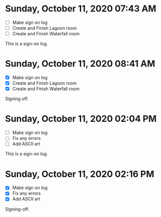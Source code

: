 # Sunday, October 11, 2020 07:43 AM
- [ ] Make sign on log
- [ ] Create and Finish Lagoon room
- [ ] Create and Finish Waterfall room

This is a sign-on log.
# Sunday, October 11, 2020 08:41 AM
- [X] Make sign on log
- [X] Create and Finish Lagoon room
- [X] Create and Finish Waterfall room

Signing off.

# Sunday, October 11, 2020 02:04 PM
- [ ] Make sign on log
- [ ] Fix any errors 
- [ ] Add ASCII art

This is a sign-on log.

# Sunday, October 11, 2020 02:16 PM
- [X] Make sign on log
- [X] Fix any errors
- [X] Add ASCII art

Signing-off.

